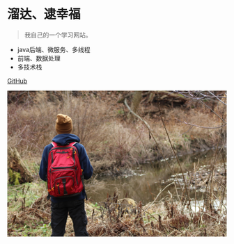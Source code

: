 # **溜达、逮幸福**

> 我自己的一个学习网站。

- java后端、微服务、多线程
- 前端、数据处理
- 多技术栈

[GitHub](https://github.com/Pro-dhg/)

![](_media/icon.jpg)
